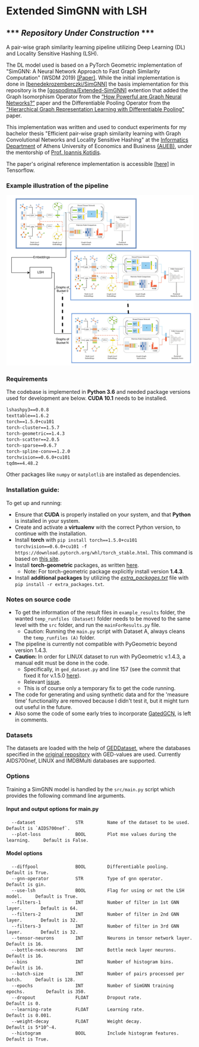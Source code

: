 Extended SimGNN with LSH
============================================

## *** *Repository Under Construction* ***

A pair-wise graph similarity learning pipeline utilizing Deep Learning (DL) and Locality Sensitive Hashing (LSH). 

The DL model used is based on a PyTorch Geometric implementation of "SimGNN: A Neural Network Approach to Fast Graph Similarity Computation" (WSDM 2019) [[Paper]](http://web.cs.ucla.edu/~yzsun/papers/2019_WSDM_SimGNN.pdf). While the initial implementation is done in [[benedekrozemberczki/SimGNN]](https://github.com/benedekrozemberczki/SimGNN) the basis implementation for this repository is the [[gospodima/Extended-SimGNN]](https://github.com/gospodima/Extended-SimGNN) extention that added the Graph Isomorphism Operator from the [“How Powerful are Graph Neural Networks?”](https://arxiv.org/abs/1810.00826) paper and the Differentiable Pooling Operator from the ["Hierarchical Graph Representation Learning with Differentiable Pooling"](https://arxiv.org/abs/1806.08804) paper.

This implementation was written and used to conduct experiments for my bachelor thesis "Efficient pair-wise graph similarity learning with Graph Convolutional Networks and Locality Sensitive Hashing" at the [Informatics Department](https://www.dept.aueb.gr/en/cs) of Athens University of Economics and Business [(AUEB)](https://www.aueb.gr/en), under the mentorship of [Prof. Ioannis Kotidis](https://www.aueb.gr/en/faculty_page/kotidis-ioannis). 

The paper's original reference implementation is accessible [[here]](https://github.com/yunshengb/SimGNN) in Tensorflow.

### Example illustration of the pipeline
<p align="center">
  <img width="800" src="images/simgnns+lsh.png">
</p>
<p align="justify">
  
### Requirements
The codebase is implemented in **Python 3.6** and needed package versions used for development are below. **CUDA 10.1** needs to be installed.
```
lshashpy3==0.0.8
texttable==1.6.2
torch==1.5.0+cu101
torch-cluster==1.5.7
torch-geometric==1.4.3
torch-scatter==2.0.5
torch-sparse==0.6.7
torch-spline-conv==1.2.0
torchvision==0.6.0+cu101
tqdm==4.48.2
```
Other packages like `numpy` or `matplotlib` are installed as dependencies.

### Installation guide:
To get up and running:

- Ensure that **CUDA** is properly installed on your system, and that **Python** is installed in your system.
- Create and activate a **virtualenv** with the correct Python version, to continue with the installation.
- Install **torch** with `pip install torch==1.5.0+cu101 torchvision==0.6.0+cu101 -f https://download.pytorch.org/whl/torch_stable.html`. This command is based on [this site](https://pytorch.org/get-started/previous-versions/#v150).
- Install **torch-geometric** packages, as written [here](https://pytorch-geometric.readthedocs.io/en/latest/notes/installation.html#installation-via-binaries).
    - Note: For torch-geometric package explicitly install version **1.4.3**.
- Install **additional packages** by utilizing the [_extra_packages.txt_](https://github.com/Chuhtra/Extended-SimGNN-with-LSH/blob/master/extra_packages.txt) file with `pip install -r extra_packages.txt`.

### Notes on source code
- To get the information of the result files in `example_results` folder, the wanted `temp_runfiles (Dataset)` folder needs to be moved to the same level with the `src` folder, and run the `mainForResults.py` file.
  - Caution: Running the `main.py` script with Dataset A, always cleans the `temp_runfiles (A)` folder.
- The pipeline is currently not compatible with PyGeometric beyond version 1.4.3.
- **Caution:** In order for LINUX dataset to run with PyGeometric v.1.4.3, a manual edit must be done in the code.
    - Specifically, in `ged_dataset.py` and line 157 (see the commit that fixed it for v.1.5.0 [here](https://github.com/rusty1s/pytorch_geometric/commit/9d01a7bc482a45b05a9d7fadc36d72b75e0766e5)).
    - Relevant [issue](https://github.com/rusty1s/pytorch_geometric/issues/1189).
    - This is of course only a temporary fix to get the code running. 
- The code for generating and using synthetic data and for the 'measure time' functionality are removed because I didn't test it, but it might turn out useful in the future.
- Also some the code of some early tries to incorporate [GatedGCN](https://arxiv.org/abs/1711.07553), is left in comments.

### Datasets
The datasets are loaded with the help of [GEDDataset](https://pytorch-geometric.readthedocs.io/en/latest/modules/datasets.html#torch_geometric.datasets.GEDDataset),
where the databases specified in the [original repository](https://github.com/yunshengb/SimGNN) with GED-values are used. 
Currently AIDS700nef, LINUX and IMDBMulti databases are supported.

### Options
Training a SimGNN model is handled by the `src/main.py` script which provides the following command line arguments.

#### Input and output options for main.py
```
  --dataset               STR         Name of the dataset to be used.          Default is `AIDS700nef`.
  --plot-loss             BOOL        Plot mse values during the learning.     Default is False.
```
#### Model options
```
  --diffpool              BOOL        Differentiable pooling.                  Default is True.
  --gnn-operator          STR         Type of gnn operator.                    Default is gin.
  --use-lsh               BOOL        Flag for using or not the LSH model.     Default is True.
  --filters-1             INT         Number of filter in 1st GNN layer.       Default is 64.
  --filters-2             INT         Number of filter in 2nd GNN layer.       Default is 32. 
  --filters-3             INT         Number of filter in 3rd GNN layer.       Default is 32.
  --tensor-neurons        INT         Neurons in tensor network layer.         Default is 16.
  --bottle-neck-neurons   INT         Bottle neck layer neurons.               Default is 16.
  --bins                  INT         Number of histogram bins.                Default is 16.
  --batch-size            INT         Number of pairs processed per batch.     Default is 128. 
  --epochs                INT         Number of SimGNN training epochs.        Default is 350.
  --dropout               FLOAT       Dropout rate.                            Default is 0.
  --learning-rate         FLOAT       Learning rate.                           Default is 0.001.
  --weight-decay          FLOAT       Weight decay.                            Default is 5*10^-4.
  --histogram             BOOL        Include histogram features.              Default is True.
```

